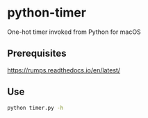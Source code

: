 # python-timer
One-hot timer invoked from Python for macOS

## Prerequisites

https://rumps.readthedocs.io/en/latest/

## Use

```bash
python timer.py -h 
```